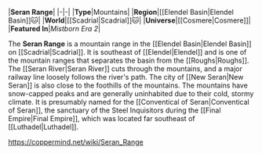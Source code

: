|**Seran Range**|
|-|-|
|**Type**|Mountains|
|**Region**|[[Elendel Basin\|Elendel Basin]]🐱︎|
|**World**|[[Scadrial\|Scadrial]]🐱︎|
|**Universe**|[[Cosmere\|Cosmere]]|
|**Featured In**|*Mistborn Era 2*|

The **Seran Range** is a mountain range in the [[Elendel Basin\|Elendel Basin]] on [[Scadrial\|Scadrial]]. It is southeast of [[Elendel\|Elendel]] and is one of the mountain ranges that separates the basin from the [[Roughs\|Roughs]].
The [[Seran River\|Seran River]] cuts through the mountains, and a major railway line loosely follows the river's path. The city of [[New Seran\|New Seran]] is also close to the foothills of the mountains. The mountains have snow-capped peaks and are generally uninhabited due to their cold, stormy climate.
It is presumably named for the [[Conventical of Seran\|Conventical of Seran]], the sanctuary of the Steel Inquisitors during the [[Final Empire\|Final Empire]], which was located far southeast of [[Luthadel\|Luthadel]].



https://coppermind.net/wiki/Seran_Range